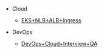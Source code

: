 - Cloud
  
  - [EKS+NLB+ALB+Ingress](Cloud/EKS+NLB+ALB+Ingress.md)

- DevOps
  
  - [DevOps+Cloud+Interview+QA](DevOps/DevOps+Cloud+Interview+QA.md)
